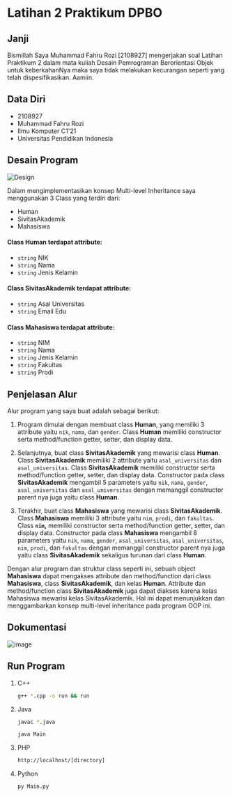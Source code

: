 # Latihan 2 Praktikum DPBO

## Janji

Bismillah Saya Muhammad Fahru Rozi [2108927] mengerjakan soal Latihan Praktikum 2 dalam mata kuliah Desain Pemrograman Berorientasi Objek untuk keberkahanNya maka saya tidak melakukan kecurangan seperti yang telah dispesifikasikan. Aamiin.

## Data Diri

- 2108927
- Muhammad Fahru Rozi
- Ilmu Komputer C1'21
- Universitas Pendidikan Indonesia

## Desain Program

![Design](https://user-images.githubusercontent.com/59097913/221392311-9263a5e9-38bc-4af5-b530-28b049242309.jpg)

Dalam mengimplementasikan konsep Multi-level Inheritance saya menggunakan 3 Class yang terdiri dari:

- Human
- SivitasAkademik
- Mahasiswa

#### Class **Human** terdapat attribute:
- `string` NIK
- `string` Nama
- `string` Jenis Kelamin

#### Class **SivitasAkademik** terdapat attribute:
- `string` Asal Universitas
- `string` Email Edu

#### Class **Mahasiswa** terdapat attribute:
- `string` NIM
- `string` Nama
- `string` Jenis Kelamin
- `string` Fakultas
- `string` Prodi

## Penjelasan Alur

Alur program yang saya buat adalah sebagai berikut:

1. Program dimulai dengan membuat class **Human**, yang memiliki 3 attribute yaitu `nik`, `nama`, dan `gender`. Class **Human** memiliki constructor serta method/function getter, setter, dan display data.

2. Selanjutnya, buat class **SivitasAkademik** yang mewarisi class **Human**. Class **SivitasAkademik** memiliki 2 attribute yaitu `asal_universitas` dan `asal_universitas`. Class **SivitasAkademik** memiliki constructor serta method/function getter, setter, dan display data. Constructor pada class **SivitasAkademik** mengambil 5 parameters yaitu `nik`, `nama`, `gender`, `asal_universitas` dan `asal_universitas` dengan memanggil constructor parent nya juga yaitu class **Human**.

3. Terakhir, buat class **Mahasiswa** yang mewarisi class **SivitasAkademik**. Class **Mahasiswa** memiliki 3 attribute yaitu `nim`, `prodi`, dan `fakultas`. Class **`nim`,** memiliki constructor serta method/function getter, setter, dan display data. Constructor pada class **Mahasiswa** mengambil 8 parameters yaitu `nik`, `nama`, `gender`, `asal_universitas`, `asal_universitas`, `nim`, `prodi`, dan `fakultas` dengan memanggil constructor parent nya juga yaitu class **SivitasAkademik** sekaligus turunan dari class **Human**.

Dengan alur program dan struktur class seperti ini, sebuah object **Mahasiswa** dapat mengakses attribute dan method/function dari class **Mahasiswa**, class **SivitasAkademik**, dan kelas **Human**. Attribute dan method/function class **SivitasAkademik** juga dapat diakses karena kelas Mahasiswa mewarisi kelas SivitasAkademik. Hal ini dapat menunjukkan dan menggambarkan konsep multi-level inheritance pada program OOP ini.

## Dokumentasi

![image](https://user-images.githubusercontent.com/59097913/220079810-afbfa83c-c116-4f4a-b54c-b3a6ab7e7aad.png)

## Run Program

1. C++

   ```sh
   g++ *.cpp -o run && run
   ```

2. Java

   ```sh
   javac *.java
   ```
   
   ```sh
   java Main
   ```

3. PHP

   ```sh
   http://localhost/[directory]
   ```

4. Python

   ```sh
   py Main.py
   ```
   
